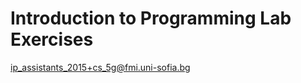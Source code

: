 Introduction to Programming Lab Exercises
=========================================

[ip_assistants_2015+cs_5g@fmi.uni-sofia.bg](mailto:ip_assistants_2015+cs_5g@fmi.uni-sofia.bg)
